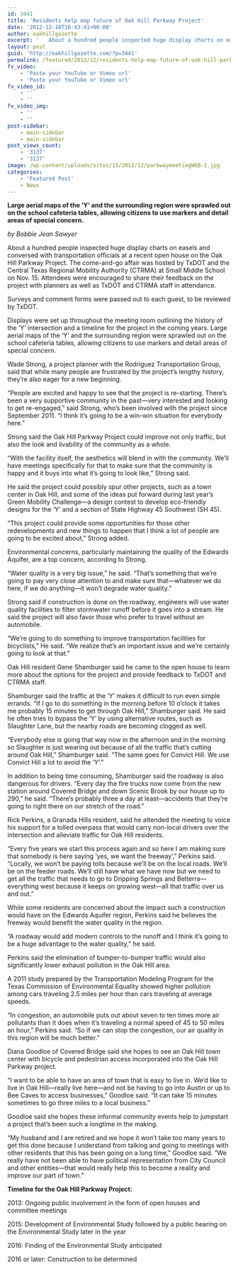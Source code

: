 ```yaml
---
id: 3441
title: 'Residents help map future of Oak Hill Parkway Project'
date: '2012-12-10T16:43:41+00:00'
author: oakhillgazette
excerpt: '   About a hundred people inspected huge display charts on easels and conversed with transportation officials at a recent open house on the Oak Hill Parkway Project. The come-and-go affair was hosted by TxDOT and the Central Texas Regional Mobility Authority (CTRMA) at Small Middle School on Nov. 15. Attendees were encouraged to share their feedback on the project with planners as well as TxDOT and CTRMA staff in attendance.    '
layout: post
guid: 'http://oakhillgazette.com/?p=3441'
permalink: /featured/2012/12/residents-help-map-future-of-oak-hill-parkway-project/
fv_video:
    - 'Paste your YouTube or Vimeo url'
    - 'Paste your YouTube or Vimeo url'
fv_video_id:
    - ''
    - ''
fv_video_img:
    - ''
    - ''
post-sidebar:
    - main-sidebar
    - main-sidebar
post_views_count:
    - '3137'
    - '3137'
image: /wp-content/uploads/sites/15/2012/12/parkwaymeetingWEB-1.jpg
categories:
    - 'Featured Post'
    - News
---
```


**Large aerial maps of the ‘Y’ and the surrounding region were sprawled out on the school cafeteria tables, allowing citizens to use markers and detail areas of special concern.**

*by Bobbie Jean Sawyer*

About a hundred people inspected huge display charts on easels and conversed with transportation officials at a recent open house on the Oak Hill Parkway Project. The come-and-go affair was hosted by TxDOT and the Central Texas Regional Mobility Authority (CTRMA) at Small Middle School on Nov. 15. Attendees were encouraged to share their feedback on the project with planners as well as TxDOT and CTRMA staff in attendance.

Surveys and comment forms were passed out to each guest, to be reviewed by TxDOT.

Displays were set up throughout the meeting room outlining the history of the ‘Y’ intersection and a timeline for the project in the coming years. Large aerial maps of the ‘Y’ and the surrounding region were sprawled out on the school cafeteria tables, allowing citizens to use markers and detail areas of special concern.

Wade Strong, a project planner with the Rodriguez Transportation Group, said that while many people are frustrated by the project’s lengthy history, they’re also eager for a new beginning.

“People are excited and happy to see that the project is re-starting. There’s been a very supportive community in the past—very interested and looking to get re-engaged,” said Strong, who’s been involved with the project since September 2011. “I think it’s going to be a win-win situation for everybody here.”

Strong said the Oak Hill Parkway Project could improve not only traffic, but also the look and livability of the community as a whole.

“With the facility itself, the aesthetics will blend in with the community. We’ll have meetings specifically for that to make sure that the community is happy and it buys into what it’s going to look like,” Strong said.

He said the project could possibly spur other projects, such as a town center in Oak Hill, and some of the ideas put forward during last year’s Green Mobility Challenge—a design contest to develop eco-friendly designs for the ‘Y’ and a section of State Highway 45 Southwest (SH 45).

“This project could provide some opportunities for those other redevelopments and new things to happen that I think a lot of people are going to be excited about,” Strong added.

Environmental concerns, particularly maintaining the quality of the Edwards Aquifer, are a top concern, according to Strong.

“Water quality is a very big issue,” he said. “That’s something that we’re going to pay very close attention to and make sure that—whatever we do here, if we do anything—it won’t degrade water quality.”

Strong said if construction is done on the roadway, engineers will use water quality facilities to filter stormwater runoff before it goes into a stream. He said the project will also favor those who prefer to travel without an automobile.

“We’re going to do something to improve transportation facilities for bicyclists,” He said. “We realize that’s an important issue and we’re certainly going to look at that.”

Oak Hill resident Gene Shamburger said he came to the open house to learn more about the options for the project and provide feedback to TxDOT and CTRMA staff.

Shamburger said the traffic at the ‘Y’ makes it difficult to run even simple errands. “If I go to do something in the morning before 10 o’clock it takes me probably 15 minutes to get through Oak Hill,” Shamburger said. He said he often tries to bypass the ‘Y’ by using alternative routes, such as Slaughter Lane, but the nearby roads are becoming clogged as well.

“Everybody else is going that way now in the afternoon and in the morning so Slaughter is just wearing out because of all the traffic that’s cutting around Oak Hill,” Shamburger said. “The same goes for Convict Hill. We use Convict Hill a lot to avoid the ‘Y’.”

In addition to being time consuming, Shamburger said the roadway is also dangerous for drivers. “Every day the fire trucks now come from the new station around Covered Bridge and down Scenic Brook by our house up to 290,” he said. “There’s probably three a day at least—accidents that they’re going to right there on our stretch of the road.”

Rick Perkins, a Granada Hills resident, said he attended the meeting to voice his support for a tolled overpass that would carry non-local drivers over the intersection and alleviate traffic for Oak Hill residents.

“Every five years we start this process again and so here I am making sure that somebody is here saying ‘yes, we want the freeway’,” Perkins said. “Locally, we won’t be paying tolls because we’ll be on the local roads. We’ll be on the feeder roads. We’ll still have what we have now but we need to get all the traffic that needs to go to Dripping Springs and Belterra—everything west because it keeps on growing west—all that traffic over us and out.”

While some residents are concerned about the impact such a construction would have on the Edwards Aquifer region, Perkins said he believes the freeway would benefit the water quality in the region.

“A roadway would add modern controls to the runoff and I think it’s going to be a huge advantage to the water quality,” he said.

Perkins said the elimination of bumper-to-bumper traffic would also significantly lower exhaust pollution in the Oak Hill area.

A 2011 study prepared by the Transportation Modeling Program for the Texas Commission of Environmental Equality showed higher pollution among cars traveling 2.5 miles per hour than cars traveling at average speeds.

“In congestion, an automobile puts out about seven to ten times more air pollutants than it does when it’s traveling a normal speed of 45 to 50 miles an hour,” Perkins said. “So if we can stop the congestion, our air quality in this region will be much better.”

Diana Goodloe of Covered Bridge said she hopes to see an Oak Hill town center with bicycle and pedestrian access incorporated into the Oak Hill Parkway project.

“I want to be able to have an area of town that is easy to live in. We’d like to live in Oak Hill—really live here—and not be having to go into Austin or up to Bee Caves to access businesses,” Goodloe said. “It can take 15 minutes sometimes to go three miles to a local business.”

Goodloe said she hopes these informal community events help to jumpstart a project that’s been such a longtime in the making.

“My husband and I are retired and we hope it won’t take too many years to get this done because I understand from talking and going to meetings with other residents that this has been going on a long time,” Goodloe said. “We really have not been able to have political representation from City Council and other entities—that would really help this to become a reality and improve our part of town.”

**Timeline for the Oak Hill Parkway Project:**

2013: Ongoing public involvement in the form of open houses and committee meetings

2015: Development of Environmental Study followed by a public hearing on the Environmental Study later in the year

2016: Finding of the Environmental Study anticipated

2016 or later: Construction to be determined